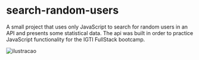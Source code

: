 # search-random-users

A small project that uses only JavaScript to search for random users in an API and presents some statistical data. The api was built in order to practice JavaScript functionality for the IGTI FullStack bootcamp.

![ilustracao](https://user-images.githubusercontent.com/59837027/90341155-8cb53200-dfd3-11ea-8a84-73d3eed2b62d.jpg)

